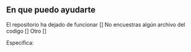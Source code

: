 ## En que puedo ayudarte

El repositorio ha dejado de funcionar []
No encuestras algún archivo del codigo []
Otro []

Especifica:
